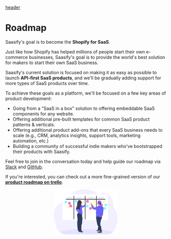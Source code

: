 [header](_header.md ':include')

# Roadmap

Saasify's goal is to become the **Shopify for SaaS**.

Just like how Shopify has helped millions of people start their own e-commerce businesses, Saasify's goal is to provide the world's best solution for makers to start their own SaaS business.

Saasify's current solution is focused on making it as easy as possible to launch **API-first SaaS products**, and we'll be gradually adding support for more types of SaaS products over time.

To achieve these goals as a platform, we'll be focused on a few key areas of product development:

- Going from a "SaaS in a box" solution to offering embeddable SaaS components for any website.
- Offering additional pre-built templates for common SaaS product patterns & verticals.
- Offering additional product add-ons that every SaaS business needs to scale (e.g., CRM, analytics insights, support tools, marketing automation, etc.)
- Building a community of successful indie makers who've bootstrapped their products with Saasify.

Feel free to join in the conversation today and help guide our roadmap via [Slack](https://slack.saasify.sh) and [GitHub](https://github.com/saasify-sh/saasify).

If you're interested, you can check out a more fine-grained version of our **[product roadmap on trello](https://trello.com/b/0I0V0NEM/saasify-product-roadmap ':target=_bank')**.

<p align="center">
  <img src="./_media/undraw/scrum_board.svg" alt="Roadmap" width="200" />
</p>
